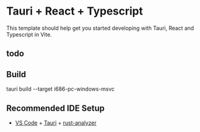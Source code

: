 # Tauri + React + Typescript

This template should help get you started developing with Tauri, React and Typescript in Vite.

## todo

## Build

tauri build --target i686-pc-windows-msvc

## Recommended IDE Setup

- [VS Code](https://code.visualstudio.com/) + [Tauri](https://marketplace.visualstudio.com/items?itemName=tauri-apps.tauri-vscode) + [rust-analyzer](https://marketplace.visualstudio.com/items?itemName=rust-lang.rust-analyzer)
